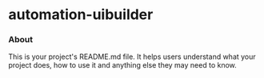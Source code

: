 automation-uibuilder
====================

### About

This is your project's README.md file. It helps users understand what your
project does, how to use it and anything else they may need to know.